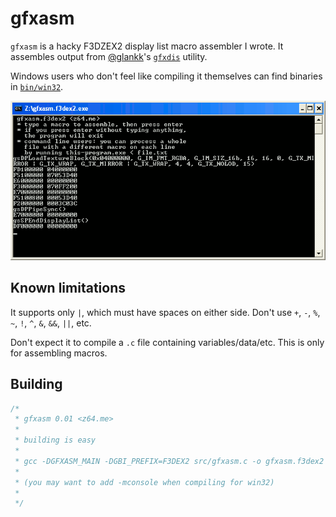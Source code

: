 # gfxasm

`gfxasm` is a hacky F3DZEX2 display list macro assembler I wrote. It assembles output from [@glankk](https://github.com/glankk)'s [`gfxdis`](https://github.com/glankk/n64/tree/master/src/gfxdis) utility.

Windows users who don't feel like compiling it themselves can find binaries in [`bin/win32`](bin/win32).

![Screenshot](screenshot.png)

## Known limitations

It supports only `|`, which must have spaces on either side. Don't use `+`, `-`, `%`, `~`, `!`, `^`, `&`, `&&`, `||`, etc.

Don't expect it to compile a `.c` file containing variables/data/etc. This is only for assembling macros.

## Building

```c
/* 
 * gfxasm 0.01 <z64.me>
 *
 * building is easy
 *
 * gcc -DGFXASM_MAIN -DGBI_PREFIX=F3DEX2 src/gfxasm.c -o gfxasm.f3dex2
 *
 * (you may want to add -mconsole when compiling for win32)
 *
 */
```

